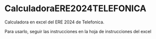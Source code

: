 # CalculadoraERE2024TELEFONICA
Calculadora en excel del ERE 2024 de Telefonica.

Para usarlo, seguir las instrucciones en la hoja de instrucciones del excel
